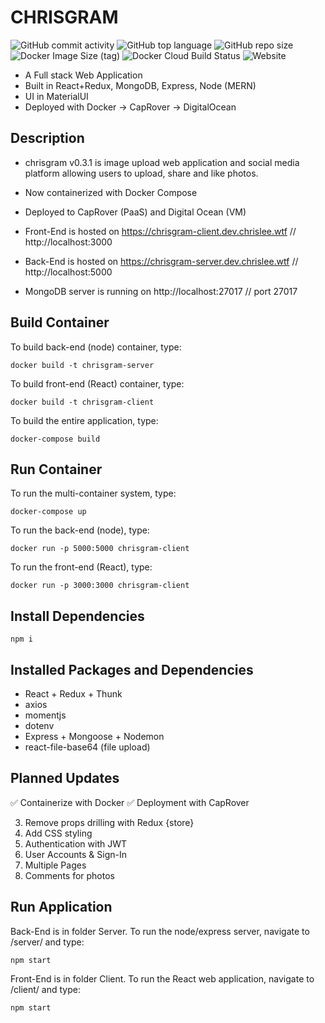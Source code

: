 # CHRISGRAM

![GitHub commit activity](https://img.shields.io/github/commit-activity/y/chrismlee26/chris-gram)
![GitHub top language](https://img.shields.io/github/languages/top/chrismlee26/chris-gram)
![GitHub repo size](https://img.shields.io/github/repo-size/chrismlee26/chris-gram)
![Docker Image Size (tag)](https://img.shields.io/docker/image-size/chrismlee26/chris-gram/latest)
![Docker Cloud Build Status](https://img.shields.io/docker/cloud/build/chrismlee26/chris-gram)
![Website](https://img.shields.io/website?down_color=lightgrey&down_message=offline&up_color=blue&up_message=online&url=https%3A%2F%2Fchrisgram-client.dev.chrislee.wtf)

- A Full stack Web Application
- Built in React+Redux, MongoDB, Express, Node (MERN)
- UI in MaterialUI
- Deployed with Docker -> CapRover -> DigitalOcean

## Description

- chrisgram v0.3.1 is image upload web application and social media platform allowing users to upload, share and like photos.
- Now containerized with Docker Compose
- Deployed to CapRover (PaaS) and Digital Ocean (VM)

- Front-End is hosted on https://chrisgram-client.dev.chrislee.wtf // http://localhost:3000
- Back-End is hosted on https://chrisgram-server.dev.chrislee.wtf // http://localhost:5000
- MongoDB server is running on http://localhost:27017 // port 27017

## Build Container

To build back-end (node) container, type:

```
docker build -t chrisgram-server
```

To build front-end (React) container, type:

```
docker build -t chrisgram-client
```

To build the entire application, type:

```
docker-compose build
```

## Run Container

To run the multi-container system, type:

```
docker-compose up
```

To run the back-end (node), type:

```
docker run -p 5000:5000 chrisgram-client
```

To run the front-end (React), type:

```
docker run -p 3000:3000 chrisgram-client
```

## Install Dependencies

```
npm i
```

## Installed Packages and Dependencies

- React + Redux + Thunk
- axios
- momentjs
- dotenv
- Express + Mongoose + Nodemon
- react-file-base64 (file upload)

## Planned Updates

✅ Containerize with Docker
✅ Deployment with CapRover

3. Remove props drilling with Redux {store}
4. Add CSS styling
5. Authentication with JWT
6. User Accounts & Sign-In
7. Multiple Pages
8. Comments for photos

## Run Application

Back-End is in folder Server. To run the node/express server, navigate to /server/ and type:

```
npm start
```

Front-End is in folder Client. To run the React web application, navigate to /client/ and type:

```
npm start
```
